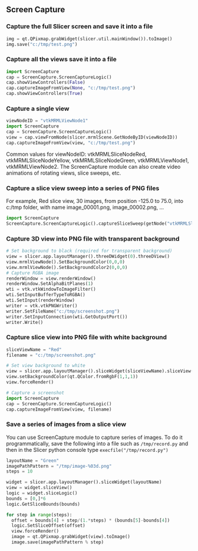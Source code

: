 ## Screen Capture

### Capture the full Slicer screen and save it into a file

```python
img = qt.QPixmap.grabWidget(slicer.util.mainWindow()).toImage()
img.save("c:/tmp/test.png")
```

### Capture all the views save it into a file

```python
import ScreenCapture
cap = ScreenCapture.ScreenCaptureLogic()
cap.showViewControllers(False)
cap.captureImageFromView(None, "c:/tmp/test.png")
cap.showViewControllers(True)
```

### Capture a single view

```python
viewNodeID = "vtkMRMLViewNode1"
import ScreenCapture
cap = ScreenCapture.ScreenCaptureLogic()
view = cap.viewFromNode(slicer.mrmlScene.GetNodeByID(viewNodeID))
cap.captureImageFromView(view, "c:/tmp/test.png")
```

Common values for viewNodeID: vtkMRMLSliceNodeRed, vtkMRMLSliceNodeYellow, vtkMRMLSliceNodeGreen, vtkMRMLViewNode1, vtkMRMLViewNode2. The ScreenCapture module can also create video animations of rotating views, slice sweeps, etc.

### Capture a slice view sweep into a series of PNG files

For example, Red slice view, 30 images, from position -125.0 to 75.0, into c:/tmp folder, with name image_00001.png, image_00002.png, ...

```python
import ScreenCapture
ScreenCapture.ScreenCaptureLogic().captureSliceSweep(getNode("vtkMRMLSliceNodeRed"), -125.0, 75.0, 30, "c:/tmp", "image_%05d.png")
```

### Capture 3D view into PNG file with transparent background

```python
# Set background to black (required for transparent background)
view = slicer.app.layoutManager().threeDWidget(0).threeDView()
view.mrmlViewNode().SetBackgroundColor(0,0,0)
view.mrmlViewNode().SetBackgroundColor2(0,0,0)
# Capture RGBA image
renderWindow = view.renderWindow()
renderWindow.SetAlphaBitPlanes(1)
wti = vtk.vtkWindowToImageFilter()
wti.SetInputBufferTypeToRGBA()
wti.SetInput(renderWindow)
writer = vtk.vtkPNGWriter()
writer.SetFileName("c:/tmp/screenshot.png")
writer.SetInputConnection(wti.GetOutputPort())
writer.Write()
```

### Capture slice view into PNG file with white background

```python
sliceViewName = "Red"
filename = "c:/tmp/screenshot.png"

# Set view background to white
view = slicer.app.layoutManager().sliceWidget(sliceViewName).sliceView()
view.setBackgroundColor(qt.QColor.fromRgbF(1,1,1))
view.forceRender()

# Capture a screenshot
import ScreenCapture
cap = ScreenCapture.ScreenCaptureLogic()
cap.captureImageFromView(view, filename)
```

### Save a series of images from a slice view

You can use ScreenCapture module to capture series of images. To do it programmatically, save the following into a file such as ``/tmp/record.py`` and then in the Slicer python console type ``execfile("/tmp/record.py")``

```python
layoutName = "Green"
imagePathPattern = "/tmp/image-%03d.png"
steps = 10

widget = slicer.app.layoutManager().sliceWidget(layoutName)
view = widget.sliceView()
logic = widget.sliceLogic()
bounds = [0,]*6
logic.GetSliceBounds(bounds)

for step in range(steps):
  offset = bounds[4] + step/(1.*steps) * (bounds[5]-bounds[4])
  logic.SetSliceOffset(offset)
  view.forceRender()
  image = qt.QPixmap.grabWidget(view).toImage()
  image.save(imagePathPattern % step)
```
